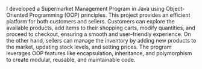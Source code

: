 I developed a Supermarket Management Program in Java using Object-Oriented Programming (OOP) principles.
This project provides an efficient platform for both customers and sellers.
Customers can explore the available products, add items to their shopping carts, modify quantities, and proceed to checkout, ensuring a smooth and user-friendly experience.
On the other hand, sellers can manage the inventory by adding new products to the market, updating stock levels, and setting prices.
The program leverages OOP features like encapsulation, inheritance, and polymorphism to create modular, reusable, and maintainable code.
